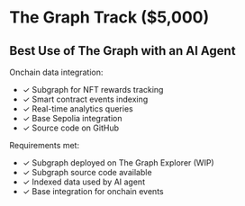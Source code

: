 # The Graph Track ($5,000)

## Best Use of The Graph with an AI Agent
Onchain data integration:

- ✓ Subgraph for NFT rewards tracking
- ✓ Smart contract events indexing
- ✓ Real-time analytics queries
- ✓ Base Sepolia integration
- ✓ Source code on GitHub

Requirements met:
- ✓ Subgraph deployed on The Graph Explorer (WIP)
- ✓ Subgraph source code available
- ✓ Indexed data used by AI agent
- ✓ Base integration for onchain events
